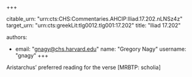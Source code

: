 +++


citable_urn: "urn:cts:CHS:Commentaries.AHCIP:Iliad.17.202.nLNSz4z"
target_urn: "urn:cts:greekLit:tlg0012.tlg001:17.202"
title: "Iliad 17.202"

authors:
- email: "gnagy@chs.harvard.edu"
  name: "Gregory Nagy"
  username: "gnagy"
+++

<p>Aristarchus’ preferred reading for the verse [MRBTP: scholia]</p>